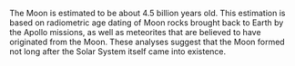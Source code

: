 The Moon is estimated to be about 4.5 billion years old. This estimation is based on radiometric age dating of Moon rocks brought back to Earth by the Apollo missions, as well as meteorites that are believed to have originated from the Moon. These analyses suggest that the Moon formed not long after the Solar System itself came into existence.

